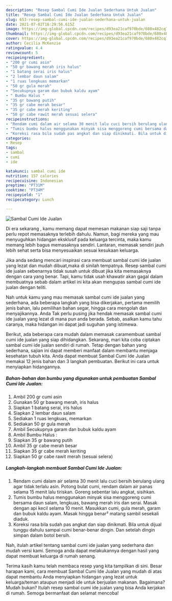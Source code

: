 ```yaml
---
description: "Resep Sambal Cumi Ide Jualan Sederhana Untuk Jualan"
title: "Resep Sambal Cumi Ide Jualan Sederhana Untuk Jualan"
slug: 653-resep-sambal-cumi-ide-jualan-sederhana-untuk-jualan
date: 2021-07-02T16:29:56.615Z
image: https://img-global.cpcdn.com/recipes/d93ea21caf970bde/680x482cq70/sambal-cumi-ide-jualan-foto-resep-utama.jpg
thumbnail: https://img-global.cpcdn.com/recipes/d93ea21caf970bde/680x482cq70/sambal-cumi-ide-jualan-foto-resep-utama.jpg
cover: https://img-global.cpcdn.com/recipes/d93ea21caf970bde/680x482cq70/sambal-cumi-ide-jualan-foto-resep-utama.jpg
author: Cecilia McKenzie
ratingvalue: 4.4
reviewcount: 5
recipeingredient:
- "200 gr cumi asin"
- "50 gr bawang merah iris halus"
- "1 batang serai iris halus"
- "2 lembar daun salam"
- "1 ruas lengkuas memarkan"
- "50 gr gula merah"
- "Secukupnya garam dan bubuk kaldu ayam"
- " Bumbu Halus "
- "35 gr bawang putih"
- "35 gr cabe merah besar"
- "35 gr cabe merah keriting"
- "50 gr cabe rawit merah sesuai selera"
recipeinstructions:
- "Rendam cumi dalam air selama 30 menit lalu cuci bersih berulang ulang agar tidak terlalu asin. Potong bulat cumi, rendam dalam air panas selama 15 menit lalu tiriskan. Goreng sebentar lalu angkat, sisihkan."
- "Tumis bumbu halus menggunakan minyak sisa menggoreng cumi bersama daun salam, lengkuas, bawang merah iris dan serai. Masak dengan api kecil selama 10 menit. Masukkan cumi, gula merah, garam dan bubuk kaldu ayam. Masak hingga benar² matang sambil sesekali diaduk."
- "Koreksi rasa bila sudah pas angkat dan siap dinikmati. Bila untuk dijual tunggu dahulu sampai cumi benar-benar dingin. Dan setelah dingin simpan dalam botol bersih."
categories:
- Resep
tags:
- sambal
- cumi
- ide

katakunci: sambal cumi ide 
nutrition: 157 calories
recipecuisine: Indonesian
preptime: "PT31M"
cooktime: "PT34M"
recipeyield: "1"
recipecategory: Lunch

---
```



![Sambal Cumi Ide Jualan](https://img-global.cpcdn.com/recipes/d93ea21caf970bde/680x482cq70/sambal-cumi-ide-jualan-foto-resep-utama.jpg)

Di era  sekarang , kamu memang dapat memesan makanan siap saji tanpa perlu repot memasaknya terlebih dahulu. Namun, bagi mereka yang mau menyuguhkan hidangan eksklusif pada keluarga tercinta, maka kamu memang lebih bagus memasaknya sendiri. Lantaran, memasak sendiri jauh lebih sehat serta bisa menyesuaikan sesuai kesukaan keluarga.

Jika anda sedang mencari inspirasi cara membuat sambal cumi ide jualan yang lezat dan mudah dibuat,maka di sinilah tempatnya. Resep sambal cumi ide jualan  sebenarnya tidak susah untuk dibuat jika kita memasaknya dengan cara yang benar. Tapi, kamu tidak usah khawatir akan gagal dalam membuatnya 
sebab dalam artikel ini kita akan mengupas sambal cumi ide jualan dengan teliti.  



Nah untuk kamu yang mau memasak sambal cumi ide jualan yang sederhana, ada beberapa langkah yang bisa dikerjakan, pertama memilih jenis bahan, lalu pemilihan bahan segar, hingga cara mengolah dan menyajikannya. Anda Tak perlu pusing jika hendak memasak sambal cumi ide jualan yang lezat di mana pun anda berada. Sebab, asalkan kamu  tahu caranya, maka hidangan ini dapat jadi suguhan yang istimewa.

Berikut, ada beberapa cara mudah dalam memasak caramembuat sambal cumi ide jualan yang siap dihidangkan. Sekarang, mari kita coba ciptakan sambal cumi ide jualan sendiri di rumah. Tetap dengan bahan yang sederhana, sajian ini dapat memberi manfaat dalam membantu menjaga kesehatan tubuh kita. Anda dapat membuat Sambal Cumi Ide Jualan memakai 12 jenis bahan dan 3 langkah pembuatan. Berikut ini cara untuk menyiapkan hidangannya.

<!--inarticleads1-->

##### Bahan-bahan dan bumbu yang digunakan untuk pembuatan Sambal Cumi Ide Jualan:

1. Ambil 200 gr cumi asin
1. Gunakan 50 gr bawang merah, iris halus
1. Siapkan 1 batang serai, iris halus
1. Siapkan 2 lembar daun salam
1. Sediakan 1 ruas lengkuas, memarkan
1. Sediakan 50 gr gula merah
1. Ambil Secukupnya garam dan bubuk kaldu ayam
1. Ambil  Bumbu Halus :
1. Siapkan 35 gr bawang putih
1. Ambil 35 gr cabe merah besar
1. Siapkan 35 gr cabe merah keriting
1. Siapkan 50 gr cabe rawit merah (sesuai selera)




<!--inarticleads2-->

##### Langkah-langkah membuat Sambal Cumi Ide Jualan:

1. Rendam cumi dalam air selama 30 menit lalu cuci bersih berulang ulang agar tidak terlalu asin. Potong bulat cumi, rendam dalam air panas selama 15 menit lalu tiriskan. Goreng sebentar lalu angkat, sisihkan.
1. Tumis bumbu halus menggunakan minyak sisa menggoreng cumi bersama daun salam, lengkuas, bawang merah iris dan serai. Masak dengan api kecil selama 10 menit. Masukkan cumi, gula merah, garam dan bubuk kaldu ayam. Masak hingga benar² matang sambil sesekali diaduk.
1. Koreksi rasa bila sudah pas angkat dan siap dinikmati. Bila untuk dijual tunggu dahulu sampai cumi benar-benar dingin. Dan setelah dingin simpan dalam botol bersih.




Nah, itulah artikel tentang  sambal cumi ide jualan  yang sederhana dan mudah versi kami. Semoga anda dapat melakukannya dengan hasil yang dapat membuat keluarga di rumah senang. 

Terima kasih kamu telah membaca resep yang kita tampilkan di sini. Besar harapan kami, cara membuat  Sambal Cumi Ide Jualan yang mudah di atas dapat membantu Anda menyiapkan hidangan yang lezat untuk keluarga/teman ataupun menjadi ide untuk berjualan makanan. Bagaimana? Mudah bukan? Itulah resep sambal cumi ide jualan yang bisa Anda kerjakan di rumah. Semoga bermanfaat dan selamat mencoba!

